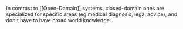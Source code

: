 In contrast to [[Open-Domain]] systems, closed-domain ones are specialized for specific areas (eg medical diagnosis, legal advice), and don't have to have broad world knowledge.
